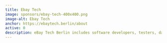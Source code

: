 ```yaml
---
title: Ebay Tech
image: sponsors/ebay-tech-400x400.png
image-alt: Ebay Tech
anchor: https://ebaytech.berlin/about
active: 0
description: eBay Tech Berlin includes software developers, testers, data engineers & scientists as well as site operations teams from eBay Germany, eBay Kleinanzeigen, mobile.de and MOTOR-TALK. We build leading online platforms using the latest technologies and methods.
---
```





